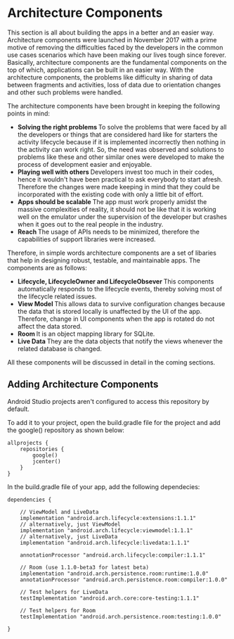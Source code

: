 # Architecture Components

This section is all about building the apps in a better and an easier way. 
Architecture components were launched in November 2017 with a prime motive of removing the difficulties faced by the developers in the common use cases scenarios which have been making our lives tough since forever. Basically, architecture components are the fundamental components on the top of which, applications can be built in an easier way. With the architecture components, the problems like difficulty in sharing of data between fragments and activities, loss of data due to orientation changes and other such problems were handled.

The architecture components have been brought in keeping the following points in mind: 
* <b> Solving the right problems </b>
  To solve the problems that were faced by all the developers or things that are considered hard like for starters the activity lifecycle because if it is implemented incorrectly then nothing in the activity can work right. So, the need was observed and solutions to problems like these and other similar ones were developed to make the process of development easier and enjoyable.
* <b> Playing well with others </b>
  Developers invest too much in their codes, hence it wouldn't have been practical to ask everybody to start afresh. Therefore the changes were made keeping in mind that they could be incorporated with the existing code with only a little bit of effort.
* <b> Apps should be scalable </b>
 The app must work properly amidst the massive complexities of reality, it should not be like that it is working well on the emulator under the supervision of the developer but crashes when it goes out to the real people in the industry.
* <b> Reach </b>
The usage of APIs needs to be minimized, therefore the capabilities of support libraries were increased.

Therefore, in simple words architecture components are a set of libaries that help in designing robust, testable, and maintainable apps. The components are as follows:
- <b> Lifecycle, LifecycleOwner and LifecycleObsever </b>
This components automatically responds to the lifecycle events, thereby solving most of the lifecycle related issues.
- <b> View Model </b>
This allows data to survive configuration changes because the data that is stored locally is unaffected by the UI of the app. Therefore, change in UI components when the app is rotated do not affect the data stored.
- <b> Room </b>
It is an object mapping library for SQLite.
- <b> Live Data </b>
They are the data objects that notify the views whenever the related database is changed.

All these components will be discussed in detail in the coming sections.

## Adding Architecture Components

Android Studio projects aren't configured to access this repository by default.

To add it to your project, open the build.gradle file for the project and add the google() repository as shown below:
```
allprojects {
    repositories {
        google()
        jcenter()
    }
}
```

In the build.gradle file of your app, add the following dependecies:

```
dependencies {

    // ViewModel and LiveData
    implementation "android.arch.lifecycle:extensions:1.1.1"
    // alternatively, just ViewModel
    implementation "android.arch.lifecycle:viewmodel:1.1.1"
    // alternatively, just LiveData
    implementation "android.arch.lifecycle:livedata:1.1.1"

    annotationProcessor "android.arch.lifecycle:compiler:1.1.1"

    // Room (use 1.1.0-beta3 for latest beta)
    implementation "android.arch.persistence.room:runtime:1.0.0"
    annotationProcessor "android.arch.persistence.room:compiler:1.0.0"

    // Test helpers for LiveData
    testImplementation "android.arch.core:core-testing:1.1.1"

    // Test helpers for Room
    testImplementation "android.arch.persistence.room:testing:1.0.0"
   
}
```





  


